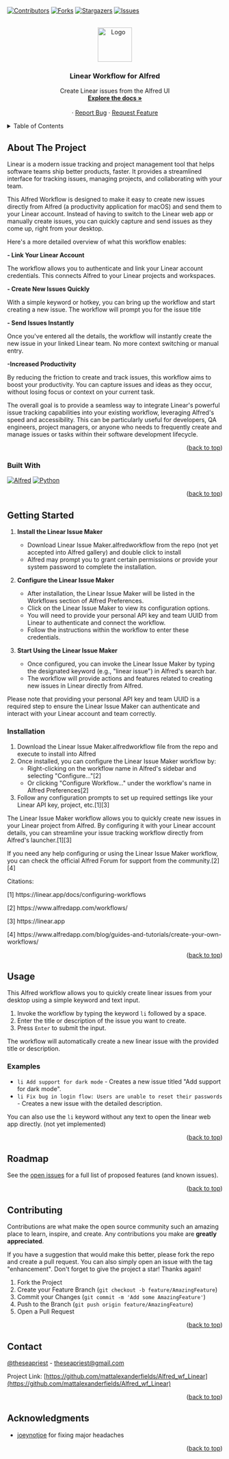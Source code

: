 <!-- Improved compatibility of back to top link: See: https://github.com/othneildrew/Best-README-Template/pull/73 -->
<a name="readme-top"></a>
<!--
*** Thanks for checking out the Best-README-Template. If you have a suggestion
*** that would make this better, please fork the repo and create a pull request
*** or simply open an issue with the tag "enhancement".
*** Don't forget to give the project a star!
*** Thanks again! Now go create something AMAZING! :D
-->



<!-- PROJECT SHIELDS -->
<!--
*** I'm using markdown "reference style" links for readability.
*** Reference links are enclosed in brackets [ ] instead of parentheses ( ).
*** See the bottom of this document for the declaration of the reference variables
*** for contributors-url, forks-url, etc. This is an optional, concise syntax you may use.
*** https://www.markdownguide.org/basic-syntax/#reference-style-links
-->
[![Contributors][contributors-shield]][contributors-url]
[![Forks][forks-shield]][forks-url]
[![Stargazers][stars-shield]][stars-url]
[![Issues][issues-shield]][issues-url]



<!-- PROJECT LOGO -->
<br />
<div align="center">
  <a href="https://github.com/mattalexanderfields/Alfred_wf_Linear">
    <img src="images/logo.avif" alt="Logo" width="80" height="80">
  </a>

<h3 align="center">Linear Workflow for Alfred</h3>

  <p align="center">
    Create Linear issues from the Alfred UI
    <br />
    <a href="https://github.com/mattalexanderfields/Alfred_wf_Linear"><strong>Explore the docs »</strong></a>
    <br />
    <br />
    ·
    <a href="https://github.com/mattalexanderfields/Alfred_wf_Linear/issues">Report Bug</a>
    ·
    <a href="https://github.com/mattalexanderfields/Alfred_wf_Linear/issues">Request Feature</a>
  </p>
</div>



<!-- TABLE OF CONTENTS -->
<details>
  <summary>Table of Contents</summary>
  <ol>
    <li>
      <a href="#about-the-project">About The Project</a>
      <ul>
        <li><a href="#built-with">Built With</a></li>
      </ul>
    </li>
    <li>
      <a href="#getting-started">Getting Started</a>
      <ul>
        <li><a href="#prerequisites">Prerequisites</a></li>
        <li><a href="#installation">Installation</a></li>
      </ul>
    </li>
    <li><a href="#usage">Usage</a></li>
    <li><a href="#roadmap">Roadmap</a></li>
    <li><a href="#contributing">Contributing</a></li>
    <li><a href="#contact">Contact</a></li>
    <li><a href="#acknowledgments">Acknowledgments</a></li>
  </ol>
</details>



<!-- ABOUT THE PROJECT -->
## About The Project

Linear is a modern issue tracking and project management tool that helps software teams ship better products, faster. It provides a streamlined interface for tracking issues, managing projects, and collaborating with your team.

This Alfred Workflow is designed to make it easy to create new issues directly from Alfred (a productivity application for macOS) and send them to your Linear account. Instead of having to switch to the Linear web app or manually create issues, you can quickly capture and send issues as they come up, right from your desktop.

Here's a more detailed overview of what this workflow enables:

<b> - Link Your Linear Account</b>

The workflow allows you to authenticate and link your Linear account credentials. This connects Alfred to your Linear projects and workspaces.

<b> - Create New Issues Quickly</b>

With a simple keyword or hotkey, you can bring up the workflow and start creating a new issue. The workflow will prompt you for the issue title

<b> - Send Issues Instantly</b>

Once you've entered all the details, the workflow will instantly create the new issue in your linked Linear team. No more context switching or manual entry.

<b> -Increased Productivity</b>

By reducing the friction to create and track issues, this workflow aims to boost your productivity. You can capture issues and ideas as they occur, without losing focus or context on your current task.

The overall goal is to provide a seamless way to integrate Linear's powerful issue tracking capabilities into your existing workflow, leveraging Alfred's speed and accessibility. This can be particularly useful for developers, QA engineers, project managers, or anyone who needs to frequently create and manage issues or tasks within their software development lifecycle.

<p align="right">(<a href="#readme-top">back to top</a>)</p>



### Built With

[![Alfred][Alfred-shield]][Alfred-url]
[![Python][Python-shield]][Python-url]



<p align="right">(<a href="#readme-top">back to top</a>)</p>



<!-- GETTING STARTED -->

## Getting Started


1. **Install the Linear Issue Maker**
   - Download Linear Issue Maker.alfredworkflow from the repo (not yet accepted into Alfred gallery) and double click to install
   - Alfred may prompt you to grant certain permissions or provide your system password to complete the installation.

2. **Configure the Linear Issue Maker**
   - After installation, the Linear Issue Maker will be listed in the Workflows section of Alfred Preferences.
   - Click on the Linear Issue Maker to view its configuration options.
   - You will need to provide your personal API key and team UUID from Linear to authenticate and connect the workflow.
   - Follow the instructions within the workflow to enter these credentials.

3. **Start Using the Linear Issue Maker**
   - Once configured, you can invoke the Linear Issue Maker by typing the designated keyword (e.g., "linear issue") in Alfred's search bar.
   - The workflow will provide actions and features related to creating new issues in Linear directly from Alfred.

Please note that providing your personal API key and team UUID is a required step to ensure the Linear Issue Maker can authenticate and interact with your Linear account and team correctly.




### Installation

1. Download the Linear Issue Maker.alfredworkflow file from the repo and execute to install into Alfred
7. Once installed, you can configure the Linear Issue Maker workflow by:
   - Right-clicking on the workflow name in Alfred's sidebar and selecting "Configure..."[2]
   - Or clicking "Configure Workflow..." under the workflow's name in Alfred Preferences[2]
8. Follow any configuration prompts to set up required settings like your Linear API key, project, etc.[1][3]

The Linear Issue Maker workflow allows you to quickly create new issues in your Linear project from Alfred. By configuring it with your Linear account details, you can streamline your issue tracking workflow directly from Alfred's launcher.[1][3]

If you need any help configuring or using the Linear Issue Maker workflow, you can check the official Alfred Forum for support from the community.[2][4]

Citations:
<p>[1] https://linear.app/docs/configuring-workflows</p>
<p>[2] https://www.alfredapp.com/workflows/</p>
<p>[3] https://linear.app</p>
<p>[4] https://www.alfredapp.com/blog/guides-and-tutorials/create-your-own-workflows/</p>

<p align="right">(<a href="#readme-top">back to top</a>)</p>



<!-- USAGE EXAMPLES -->


## Usage

This Alfred workflow allows you to quickly create linear issues from your desktop using a simple keyword and text input.

1. Invoke the workflow by typing the keyword `li` followed by a space.
2. Enter the title or description of the issue you want to create.
3. Press `Enter` to submit the input.

The workflow will automatically create a new linear issue with the provided title or description.

### Examples

- `li Add support for dark mode` - Creates a new issue titled "Add support for dark mode".
- `li Fix bug in login flow: Users are unable to reset their passwords` - Creates a new issue with the detailed description.

You can also use the `li` keyword without any text to open the linear web app directly. (not yet implemented)


<p align="right">(<a href="#readme-top">back to top</a>)</p>



<!-- ROADMAP -->
## Roadmap

See the [open issues](https://github.com/mattalexanderfields/Alfred_wf_Linear/issues) for a full list of proposed features (and known issues).

<p align="right">(<a href="#readme-top">back to top</a>)</p>



<!-- CONTRIBUTING -->
## Contributing

Contributions are what make the open source community such an amazing place to learn, inspire, and create. Any contributions you make are **greatly appreciated**.

If you have a suggestion that would make this better, please fork the repo and create a pull request. You can also simply open an issue with the tag "enhancement".
Don't forget to give the project a star! Thanks again!

1. Fork the Project
2. Create your Feature Branch (`git checkout -b feature/AmazingFeature`)
3. Commit your Changes (`git commit -m 'Add some AmazingFeature'`)
4. Push to the Branch (`git push origin feature/AmazingFeature`)
5. Open a Pull Request

<p align="right">(<a href="#readme-top">back to top</a>)</p>





<!-- CONTACT -->
## Contact

[@theseapriest](https://twitter.com/theseapriest) - theseapriest@gmail.com

Project Link: [https://github.com/mattalexanderfields/Alfred_wf_Linear](https://github.com/mattalexanderfields/Alfred_wf_Linear)

<p align="right">(<a href="#readme-top">back to top</a>)</p>



<!-- ACKNOWLEDGMENTS -->
## Acknowledgments

* [joeynotjoe](https://github.com/joeynotjoe) for fixing major headaches


<p align="right">(<a href="#readme-top">back to top</a>)</p>



<!-- MARKDOWN LINKS & IMAGES -->
<!-- https://www.markdownguide.org/basic-syntax/#reference-style-links -->
[contributors-shield]: https://img.shields.io/github/contributors/mattalexanderfields/Alfred_wf_Linear.svg?style=for-the-badge
[contributors-url]: https://github.com/mattalexanderfields/Alfred_wf_Linear/graphs/contributors
[forks-shield]: https://img.shields.io/github/forks/mattalexanderfields/Alfred_wf_Linear.svg?style=for-the-badge
[forks-url]: https://github.com/mattalexanderfields/Alfred_wf_Linear/network/members
[stars-shield]: https://img.shields.io/github/stars/mattalexanderfields/Alfred_wf_Linear.svg?style=for-the-badge
[stars-url]: https://github.com/mattalexanderfields/Alfred_wf_Linear/stargazers
[issues-shield]: https://img.shields.io/github/issues/mattalexanderfields/Alfred_wf_Linear.svg?style=for-the-badge
[issues-url]: https://github.com/mattalexanderfields/Alfred_wf_Linear/issues
[license-shield]: https://img.shields.io/github/license/mattalexanderfields/Alfred_wf_Linear.svg?style=for-the-badge
[license-url]: https://github.com/mattalexanderfields/Alfred_wf_Linear/blob/master/LICENSE.txt
[linkedin-shield]: https://img.shields.io/badge/-LinkedIn-black.svg?style=for-the-badge&logo=linkedin&colorB=555
[linkedin-url]: https://linkedin.com/in/linkedin_username
[product-screenshot]: images/screenshot.png
[Alfred-url]: https://www.alfredapp.com/
[Alfred-shield]: https://img.shields.io/badge/alfred-black?style=for-the-badge&logo=alfred&logoColor=%235C1F87
[Python-url]: https://www.python.org/
[Python-shield]: https://img.shields.io/badge/python-black?style=for-the-badge&logo=python&logoColor=%235C1F87
[Next.js]: https://img.shields.io/badge/next.js-000000?style=for-the-badge&logo=nextdotjs&logoColor=white
[Next-url]: https://nextjs.org/
[React.js]: https://img.shields.io/badge/React-20232A?style=for-the-badge&logo=react&logoColor=61DAFB
[React-url]: https://reactjs.org/
[Vue.js]: https://img.shields.io/badge/Vue.js-35495E?style=for-the-badge&logo=vuedotjs&logoColor=4FC08D
[Vue-url]: https://vuejs.org/
[Angular.io]: https://img.shields.io/badge/Angular-DD0031?style=for-the-badge&logo=angular&logoColor=white
[Angular-url]: https://angular.io/
[Svelte.dev]: https://img.shields.io/badge/Svelte-4A4A55?style=for-the-badge&logo=svelte&logoColor=FF3E00
[Svelte-url]: https://svelte.dev/
[Laravel.com]: https://img.shields.io/badge/Laravel-FF2D20?style=for-the-badge&logo=laravel&logoColor=white
[Laravel-url]: https://laravel.com
[Bootstrap.com]: https://img.shields.io/badge/Bootstrap-563D7C?style=for-the-badge&logo=bootstrap&logoColor=white
[Bootstrap-url]: https://getbootstrap.com
[JQuery.com]: https://img.shields.io/badge/jQuery-0769AD?style=for-the-badge&logo=jquery&logoColor=white
[JQuery-url]: https://jquery.com 